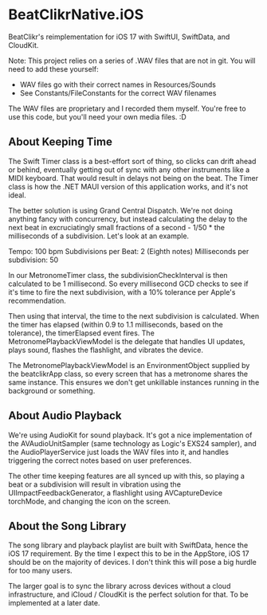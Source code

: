 # BeatClikrNative.iOS
BeatClikr's reimplementation for iOS 17 with SwiftUI, SwiftData, and CloudKit. 

Note: This project relies on a series of .WAV files that are not in git. You will need to add these yourself:

- WAV files go with their correct names in Resources/Sounds
- See Constants/FileConstants for the correct WAV filenames

The WAV files are proprietary and I recorded them myself. You're free to use this code, but you'll need your own media files. :D 

## About Keeping Time

The Swift Timer class is a best-effort sort of thing, so clicks can drift ahead or behind,
eventually getting out of sync with any other instruments like a MIDI keyboard. That would
result in delays not being on the beat. The Timer class is how the .NET MAUI version of
this application works, and it's not ideal. 

The better solution is using Grand Central Dispatch. We're not doing anything fancy with concurrency, but instead calculating the delay to the next beat in excruciatingly small fractions of a second - 1/50 * the milliseconds of a subdivision. Let's look at an example.

Tempo: 100 bpm
Subdivisions per Beat: 2 (Eighth notes)
Milliseconds per subdivision: 50

In our MetronomeTimer class, the subdivisionCheckInterval is then calculated to be 1 millisecond. So every millisecond GCD checks to see if it's time to fire the next subdivision, with a 10% tolerance per Apple's recommendation. 

Then using that interval, the time to the next subdivision is calculated. When the timer has elapsed (within 0.9 to 1.1 milliseconds, based on the tolerance), the timerElapsed event fires. The MetronomePlaybackViewModel is the delegate that handles UI updates, plays sound, flashes the flashlight, and vibrates the device. 

The MetronomePlaybackViewModel is an EnvironmentObject supplied by the beatclikrApp class, so every screen that has a metronome shares the same instance. This ensures we don't get unkillable instances running in the background or something. 

## About Audio Playback

We're using AudioKit for sound playback. It's got a nice implementation of the AVAudioUnitSampler (same technology as Logic's EXS24 sampler), and the AudioPlayerService just loads the WAV files into it, and handles triggering the correct notes based on user preferences. 

The other time keeping features are all synced up with this, so playing a beat or a subdivision will result in vibration using the UIImpactFeedbackGenerator, a flashlight using AVCaptureDevice torchMode, and changing the icon on the screen. 

## About the Song Library

The song library and playback playlist are built with SwiftData, hence the iOS 17 requirement. By the time I expect this to be in the AppStore, iOS 17 should be on the majority of devices. I don't think this will pose a big hurdle for too many users. 

The larger goal is to sync the library across devices without a cloud infrastructure, and iCloud / CloudKit is the perfect solution for that. To be implemented at a later date. 
